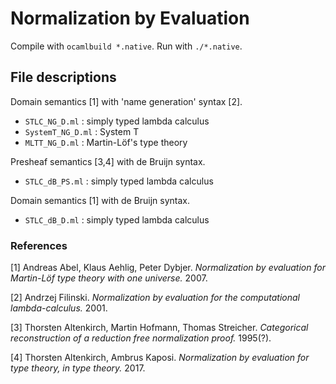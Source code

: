 # Normalization by Evaluation

Compile with `ocamlbuild *.native`.
Run with `./*.native`.

## File descriptions
Domain semantics [1] with 'name generation' syntax [2].
* `STLC_NG_D.ml` : simply typed lambda calculus
* `SystemT_NG_D.ml` : System T
* `MLTT_NG_D.ml` : Martin-Löf's type theory

Presheaf semantics [3,4] with de Bruijn syntax.
* `STLC_dB_PS.ml` : simply typed lambda calculus

Domain semantics [1] with de Bruijn syntax.
* `STLC_dB_D.ml` : simply typed lambda calculus

### References
[1] Andreas Abel, Klaus Aehlig, Peter Dybjer. *Normalization by evaluation for Martin-Löf type theory with one universe.* 2007.

[2] Andrzej Filinski. *Normalization by evaluation for the computational lambda-calculus.* 2001.

[3] Thorsten Altenkirch, Martin Hofmann, Thomas Streicher. *Categorical reconstruction of a reduction free normalization proof.* 1995(?).

[4] Thorsten Altenkirch, Ambrus Kaposi. *Normalization by evaluation for type theory, in type theory.* 2017.
